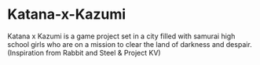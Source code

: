 # Katana-x-Kazumi
Katana x Kazumi is a game project set in a city filled with samurai high school girls who are on a mission to clear the land of darkness and despair. (Inspiration from Rabbit and Steel &amp; Project KV)
